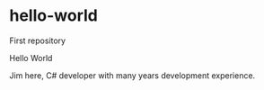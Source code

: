 # hello-world
First repository

Hello World

Jim here, C# developer with many years development experience.
